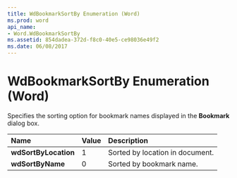 ```yaml
---
title: WdBookmarkSortBy Enumeration (Word)
ms.prod: word
api_name:
- Word.WdBookmarkSortBy
ms.assetid: 854dadea-372d-f8c0-40e5-ce98036e49f2
ms.date: 06/08/2017
---
```



# WdBookmarkSortBy Enumeration (Word)

Specifies the sorting option for bookmark names displayed in the **Bookmark** dialog box.



|**Name**|**Value**|**Description**|
|:-----|:-----|:-----|
| **wdSortByLocation**|1|Sorted by location in document.|
| **wdSortByName**|0|Sorted by bookmark name.|

